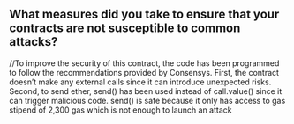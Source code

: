 ## What measures did you take to ensure that your contracts are not susceptible to common attacks?
//To improve the security of this contract, the code has been programmed to follow the recommendations provided by Consensys. First, the contract doesn’t make any external calls since it can introduce unexpected risks. Second, to send ether, send() has been used instead of call.value() since it can trigger malicious code. send() is safe because it only has access to gas stipend of 2,300 gas which is not enough to launch an attack